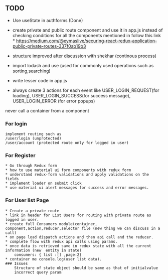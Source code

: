 ## TODO

* Use useState in authforms (Done)
* create private and public route component and use it in app.js instead of checking conditions for all the components mentioned in <route> follow this link * https://medium.com/@eymaslive/securing-react-redux-application-public-private-routes-337f0ab19b3

* structure improved after discussion with shekhar (continous process)
* import lodash and use (used for commonly used operations such as sorting,searching)
* write lesser code in app.js
* always create 3 actions for each event like 
    USER_LOGIN_REQUEST(for loading),
    USER_LOGIN_SUCCESS(for success message),
    USER_LOGIN_ERROR (for error popups)

never call a container from a component


### For login
    implement routing such as
    /user/login (unprotected)
    /user/account (protected route only for logged in user)
    
### For Register
    * Go through Redux form
    * how to use material ui form components with redux form
    * understand redux-form validations and apply validations on the fields
    * implement loader on submit click
    * use material ui alert messages for success and error messages.
    
### For User list Page
    * Create a private route
    * link in header for List Users for routing with private route as logged in user.
    * create full Consumers module(container, component,action,reducer,selector file (new thing we can discuss in a call)
    * on page load dispatch actions and then api call and the reducer.
    * complete flow with redux api calls using params.
    * once data is retrieved save in redux state with all the current information (new  entity in state)
        consumers: { list :[] ,page:2}
    * container me console.log(user list data).
    ### Issues
        Structure of state object should be same as that of initialvalue
        incorrect query param
        
    

